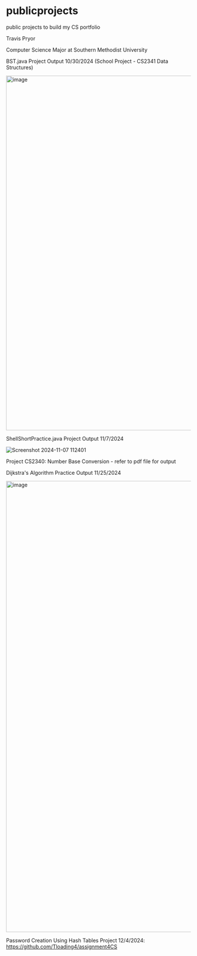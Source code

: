 # publicprojects
public projects to build my CS portfolio

Travis Pryor 

Computer Science Major at Southern Methodist University 


BST.java Project Output 10/30/2024 (School Project - CS2341 Data Structures)

<img width="967" alt="image" src="https://github.com/user-attachments/assets/c9217a52-348e-4d53-b556-cdc9c4616fa7">

ShellShortPractice.java Project Output 11/7/2024 

![Screenshot 2024-11-07 112401](https://github.com/user-attachments/assets/30c34a38-4b79-4e34-8219-a9f2903f1ca8)

Project CS2340: Number Base Conversion - refer to pdf file for output 

Dijkstra's Algorithm Practice Output 11/25/2024

<img width="1230" alt="image" src="https://github.com/user-attachments/assets/42243c7d-e216-411b-9732-79d4acadaf1d">



Password Creation Using Hash Tables Project 12/4/2024:
https://github.com/Tloading4/assignment4CS
